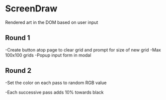 # ScreenDraw
Rendered art in the DOM based on user input


Round 1
----------------------


-Create button atop page to clear grid and prompt for size of new grid
    -Max 100x100 grids
    -Popup input form in modal


Round 2
-------------------------


-Set the color on each pass to random RGB value

-Each successive pass adds 10% towards black
